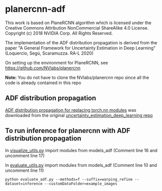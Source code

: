 # planercnn-adf

This work is based on PlaneRCNN algorithm which is licensed under the Creative Commons Attribution NonCommercial ShareAlike 4.0 License.
Copyright (c) 2018 NVIDIA Corp. All Rights Reserved. 

The implementation of the ADF distribution propagation is derived from the paper "A General Framework for Uncertainty Estimation in Deep Learning" (Loquercio, Segù, Scaramuzza. RA-L 2020)

On setting up the environment for PlaneRCNN, see
https://github.com/NVlabs/planercnn

**Note:** You do not have to clone the NVlabs/planercnn repo since all the code is already contained in this repo

ADF distribution propagation 
--------------------------------------------

[ADF distribution propagation for replacing torch.nn modules](.contrib/adf.py) was downloaded from the original [uncertainty_estimation_deep_learning repo](https://github.com/mattiasegu/uncertainty_estimation_deep_learning)

To run inference for planercnn with ADF distribution propagation
------------------------------------------------------------------

 In [visualize_utils.py](.visualize_utils.py) import modules from models_adf (Comment line 16 and uncomment line 17)
 
 In [evaluate_utils.py](.evaluate_utils.py)  import modules from models_adf  (Comment line 10 and uncomment line 11)
 
``` 
python evaluate_adf.py --methods=f --suffix=warping_refine --dataset=inference --customDataFolder=example_images
```
